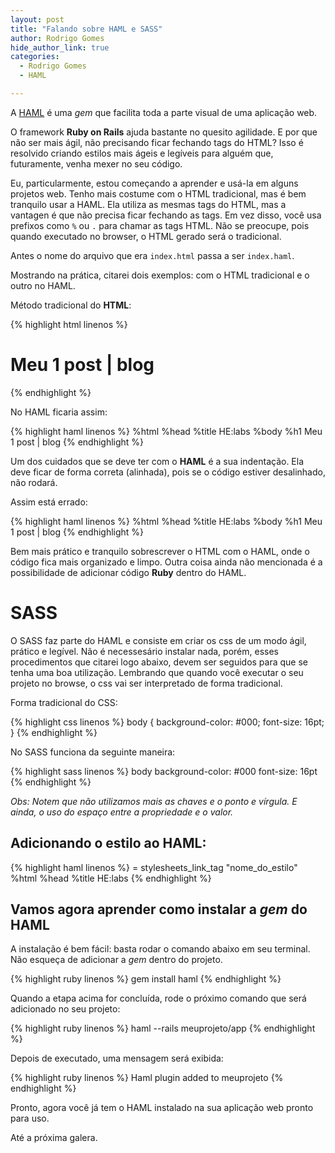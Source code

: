 ```yaml
---
layout: post
title: "Falando sobre HAML e SASS"
author: Rodrigo Gomes
hide_author_link: true
categories:
  - Rodrigo Gomes
  - HAML

---
```


A [HAML](http://www.haml.info/) é uma _gem_ que facilita toda a parte visual de uma aplicação web.

O framework **Ruby on Rails** ajuda bastante no quesito agilidade. E por que não ser mais ágil, não precisando ficar fechando tags do HTML? Isso é resolvido criando estilos mais ágeis e legíveis para alguém que, futuramente, venha mexer no seu código.

<!--more-->

Eu, particularmente, estou começando a aprender e usá-la em alguns projetos web. Tenho mais costume com o HTML tradicional, mas é bem tranquilo usar a HAML. Ela utiliza as mesmas tags do HTML, mas a vantagen é que não precisa ficar fechando as tags. Em vez disso, você usa prefixos como `%` ou `.` para chamar as tags HTML. Não se preocupe, pois quando executado no browser, o HTML gerado será o tradicional.

Antes o nome do arquivo que era `index.html` passa a ser `index.haml`.

Mostrando na prática, citarei dois exemplos: com o HTML tradicional e o outro no HAML.

Método tradicional do **HTML**:

{% highlight html linenos %}
<html>
  <head>
    <title>HE:labs </title>
  </head>
  <body>
    <h1>Meu 1 post | blog</h1>
  </body>
</html>
{% endhighlight %}

No HAML ficaria assim:

{% highlight haml linenos %}
%html
  %head
    %title HE:labs
  %body
    %h1
      Meu 1 post | blog
{% endhighlight %}

Um dos cuidados que se deve ter com o **HAML** é a sua indentação. Ela deve ficar de forma correta (alinhada), pois se o código estiver desalinhado, não rodará.

Assim está errado:

{% highlight haml linenos %}
%html
        %head
%title
   HE:labs
         %body
        %h1
         Meu 1 post  |  blog
{% endhighlight %}

Bem mais prático e tranquilo sobrescrever o HTML com o HAML, onde o código fica mais organizado e limpo. Outra coisa ainda não mencionada é a possibilidade de adicionar código **Ruby** dentro do HAML.

# SASS

O SASS faz parte do HAML e consiste em criar os css de um modo ágil, prático e legível. Não é necessesário instalar nada, porém, esses procedimentos que citarei logo abaixo, devem ser seguidos para que se tenha uma boa utilização. Lembrando que quando você executar o seu projeto no browse, o css vai ser interpretado de forma tradicional.

Forma tradicional do CSS:

{% highlight css linenos %}
body {
  background-color: #000;
  font-size: 16pt;
}
{% endhighlight %}

No SASS funciona da seguinte maneira:

{% highlight sass linenos %}
body
  background-color: #000
  font-size: 16pt
{% endhighlight %}

*Obs: Notem que não utilizamos mais as chaves e o ponto e vírgula. E ainda, o uso do espaço entre a propriedade e o valor.*


## Adicionando o estilo ao HAML:

{% highlight haml linenos %}
= stylesheets_link_tag "nome_do_estilo"
%html
  %head
    %title HE:labs
{% endhighlight %}

## Vamos agora aprender como instalar a _gem_ do HAML

A instalação é bem fácil: basta rodar o comando abaixo em seu terminal. Não esqueça de adicionar a _gem_ dentro do projeto.

{% highlight ruby linenos %}
gem install haml
{% endhighlight %}

Quando a etapa acima for concluída, rode o próximo comando que será adicionado no seu projeto:

{% highlight ruby linenos %}
haml --rails meuprojeto/app
{% endhighlight %}

Depois de executado, uma mensagem será exibida:

{% highlight ruby linenos %}
Haml plugin added to meuprojeto
{% endhighlight %}

Pronto, agora você já tem o HAML instalado na sua aplicação web pronto para uso.

Até a próxima galera.
